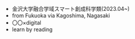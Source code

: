 -  金沢大学融合学域スマート創成科学類(2023.04~)
-  from Fukuoka
  via Kagoshima, Nagasaki
- 〇〇×digital
- learn by reading
  

<!---
MAPLE0212/MAPLE0212 is a ✨ special ✨ repository because its `README.md` (this file) appears on your GitHub profile.
You can click the Preview link to take a look at your changes.
--->
